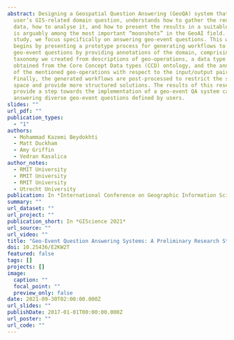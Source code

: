 ```yaml
---
abstract: Designing a Geospatial Question Answering (GeoQA) system that takes a
  user’s GIS-related domain question, understands how to gather the required
  data, how to analyse it, and how to present the results in a suitable format
  is arguably among the most important “moonshots” in the GeoAI field. In this
  study, we focus specifically on answering geo-event questions. This work
  begins by presenting a prototype process for generating workflows to answer
  geo-event questions by providing annotations of the domain, comprising a tool
  taxonomy we created from descriptions of geo-operations, a data type ontology
  obtained from the Core Concept Data types (CCD) ontology, and the annotations
  of the mentioned geo-operations with respect to the input/output pairs.
  Finally, the generated workflows are post-processed to restrict the solution
  space and provide more structured solutions. The results of this research
  provide a step towards the implementation of a geo-event QA system capable of
  answering diverse geo-event questions defined by users.
slides: ""
url_pdf: ""
publication_types:
  - "1"
authors:
  - Mohammad Kazemi Beydokhti
  - Matt Duckham
  - Amy Griffin
  - Vedran Kasalica
author_notes:
  - RMIT University
  - RMIT University
  - RMIT University
  - Utrecht University
publication: In *International Conference on Geographic Information Science*
summary: ""
url_dataset: ""
url_project: ""
publication_short: In *GIScience 2021*
url_source: ""
url_video: ""
title: "Geo-Event Question Answering Systems: A Preliminary Research Study"
doi: 10.25436/E2KW2T
featured: false
tags: []
projects: []
image:
  caption: ""
  focal_point: ""
  preview_only: false
date: 2021-09-30T02:00:00.000Z
url_slides: ""
publishDate: 2017-01-01T00:00:00.000Z
url_poster: ""
url_code: ""
---
```

